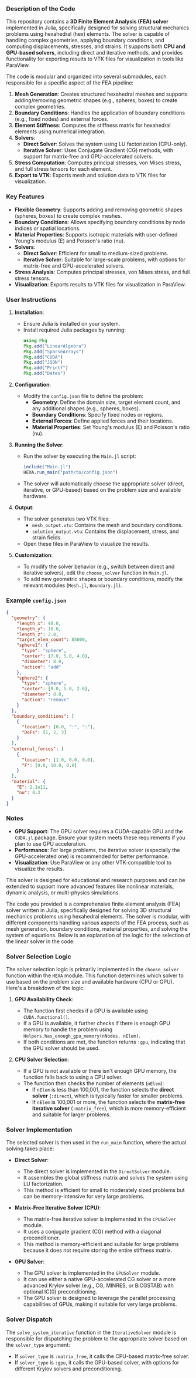 ### Description of the Code

This repository contains a **3D Finite Element Analysis (FEA) solver** implemented in Julia, specifically designed for solving structural mechanics problems using hexahedral (hex) elements. The solver is capable of handling complex geometries, applying boundary conditions, and computing displacements, stresses, and strains. It supports both **CPU and GPU-based solvers**, including direct and iterative methods, and provides functionality for exporting results to VTK files for visualization in tools like ParaView.

The code is modular and organized into several submodules, each responsible for a specific aspect of the FEA pipeline:

1. **Mesh Generation**: Creates structured hexahedral meshes and supports adding/removing geometric shapes (e.g., spheres, boxes) to create complex geometries.
2. **Boundary Conditions**: Handles the application of boundary conditions (e.g., fixed nodes) and external forces.
3. **Element Stiffness**: Computes the stiffness matrix for hexahedral elements using numerical integration.
4. **Solvers**:
   - **Direct Solver**: Solves the system using LU factorization (CPU-only).
   - **Iterative Solver**: Uses Conjugate Gradient (CG) methods, with support for matrix-free and GPU-accelerated solvers.
5. **Stress Computation**: Computes principal stresses, von Mises stress, and full stress tensors for each element.
6. **Export to VTK**: Exports mesh and solution data to VTK files for visualization.

### Key Features

- **Flexible Geometry**: Supports adding and removing geometric shapes (spheres, boxes) to create complex meshes.
- **Boundary Conditions**: Allows specifying boundary conditions by node indices or spatial locations.
- **Material Properties**: Supports isotropic materials with user-defined Young's modulus (E) and Poisson's ratio (nu).
- **Solvers**:
  - **Direct Solver**: Efficient for small to medium-sized problems.
  - **Iterative Solver**: Suitable for large-scale problems, with options for matrix-free and GPU-accelerated solvers.
- **Stress Analysis**: Computes principal stresses, von Mises stress, and full stress tensors.
- **Visualization**: Exports results to VTK files for visualization in ParaView.

### User Instructions

1. **Installation**:
   - Ensure Julia is installed on your system.
   - Install required Julia packages by running:
     ```julia
     using Pkg
     Pkg.add("LinearAlgebra")
     Pkg.add("SparseArrays")
     Pkg.add("CUDA")
     Pkg.add("JSON")
     Pkg.add("Printf")
     Pkg.add("Dates")
     ```

2. **Configuration**:
   - Modify the `config.json` file to define the problem:
     - **Geometry**: Define the domain size, target element count, and any additional shapes (e.g., spheres, boxes).
     - **Boundary Conditions**: Specify fixed nodes or regions.
     - **External Forces**: Define applied forces and their locations.
     - **Material Properties**: Set Young's modulus (E) and Poisson's ratio (nu).

3. **Running the Solver**:
   - Run the solver by executing the `Main.jl` script:
     ```julia
     include("Main.jl")
     HEXA.run_main("path/to/config.json")
     ```
   - The solver will automatically choose the appropriate solver (direct, iterative, or GPU-based) based on the problem size and available hardware.

4. **Output**:
   - The solver generates two VTK files:
     - `mesh_output.vtu`: Contains the mesh and boundary conditions.
     - `solution_output.vtu`: Contains the displacement, stress, and strain fields.
   - Open these files in ParaView to visualize the results.

5. **Customization**:
   - To modify the solver behavior (e.g., switch between direct and iterative solvers), edit the `choose_solver` function in `Main.jl`.
   - To add new geometric shapes or boundary conditions, modify the relevant modules (`Mesh.jl`, `Boundary.jl`).

### Example `config.json`

```json
{
  "geometry": {
    "length_x": 40.0,
    "length_y": 10.0,
    "length_z": 2.0,
    "target_elem_count": 85000,
    "sphere1": {
      "type": "sphere",
      "center": [7.0, 5.0, 4.0],
      "diameter": 8.0,
      "action": "add"
    },
    "sphere2": {
      "type": "sphere",
      "center": [9.0, 5.0, 2.0],
      "diameter": 8.0,
      "action": "remove"
    }
  },
  "boundary_conditions": [
    {
      "location": [0.0, ":", ":"],
      "DoFs": [1, 2, 3]
    }
  ],
  "external_forces": [
    {
      "location": [1.0, 0.0, 0.0],
      "F": [0.0, 10.0, 0.0]
    }
  ],
  "material": {
    "E": 2.1e11,
    "nu": 0.3
  }
}
```

### Notes

- **GPU Support**: The GPU solver requires a CUDA-capable GPU and the `CUDA.jl` package. Ensure your system meets these requirements if you plan to use GPU acceleration.
- **Performance**: For large problems, the iterative solver (especially the GPU-accelerated one) is recommended for better performance.
- **Visualization**: Use ParaView or any other VTK-compatible tool to visualize the results.

This solver is designed for educational and research purposes and can be extended to support more advanced features like nonlinear materials, dynamic analysis, or multi-physics simulations.


The code you provided is a comprehensive finite element analysis (FEA) solver written in Julia, specifically designed for solving 3D structural mechanics problems using hexahedral elements. The solver is modular, with different components handling various aspects of the FEA process, such as mesh generation, boundary conditions, material properties, and solving the system of equations. Below is an explanation of the logic for the selection of the linear solver in the code:

### Solver Selection Logic

The solver selection logic is primarily implemented in the `choose_solver` function within the `HEXA` module. This function determines which solver to use based on the problem size and available hardware (CPU or GPU). Here's a breakdown of the logic:

1. **GPU Availability Check**:
   - The function first checks if a GPU is available using `CUDA.functional()`.
   - If a GPU is available, it further checks if there is enough GPU memory to handle the problem using `Helpers.has_enough_gpu_memory(nNodes, nElem)`.
   - If both conditions are met, the function returns `:gpu`, indicating that the GPU solver should be used.

2. **CPU Solver Selection**:
   - If a GPU is not available or there isn't enough GPU memory, the function falls back to using a CPU solver.
   - The function then checks the number of elements (`nElem`):
     - If `nElem` is less than 100,001, the function selects the **direct solver** (`:direct`), which is typically faster for smaller problems.
     - If `nElem` is 100,001 or more, the function selects the **matrix-free iterative solver** (`:matrix_free`), which is more memory-efficient and suitable for larger problems.

### Solver Implementation

The selected solver is then used in the `run_main` function, where the actual solving takes place:

- **Direct Solver**:
  - The direct solver is implemented in the `DirectSolver` module.
  - It assembles the global stiffness matrix and solves the system using LU factorization.
  - This method is efficient for small to moderately sized problems but can be memory-intensive for very large problems.

- **Matrix-Free Iterative Solver (CPU)**:
  - The matrix-free iterative solver is implemented in the `CPUSolver` module.
  - It uses a conjugate gradient (CG) method with a diagonal preconditioner.
  - This method is memory-efficient and suitable for large problems because it does not require storing the entire stiffness matrix.

- **GPU Solver**:
  - The GPU solver is implemented in the `GPUSolver` module.
  - It can use either a native GPU-accelerated CG solver or a more advanced Krylov solver (e.g., CG, MINRES, or BiCGSTAB) with optional IC(0) preconditioning.
  - The GPU solver is designed to leverage the parallel processing capabilities of GPUs, making it suitable for very large problems.

### Solver Dispatch

The `solve_system_iterative` function in the `IterativeSolver` module is responsible for dispatching the problem to the appropriate solver based on the `solver_type` argument:

- If `solver_type` is `:matrix_free`, it calls the CPU-based matrix-free solver.
- If `solver_type` is `:gpu`, it calls the GPU-based solver, with options for different Krylov solvers and preconditioning.

